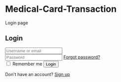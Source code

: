 # Medical-Card-Transaction
Login page
<!DOCTYPE html>
<html lang="en">
<head>
  <meta charset="UTF-8" />
  <meta name="viewport" content="width=device-width, initial-scale=1.0"/>
  <title>Login Page</title>
  <link rel="stylesheet" href="style.css"/>
</head>
<body>
  <div class="background">
    <div class="login-box">
      <h2>Login</h2>
      <form>
        <input type="text" placeholder="Username or email" required />
        <div class="password-field">
          <input type="password" placeholder="Password" required />
          <a href="#">Forgot password?</a>
        </div>
        <label class="remember">
          <input type="checkbox" />
          Remember me
        </label>
        <button type="submit" class="login-button" onclick="window.location.href='index2.html'">Login</button>
        <p class="signup-link">Don't have an account? <a href="#">Sign up</a></p>
      </form>
    </div>
  </div>
</body>
</html>
